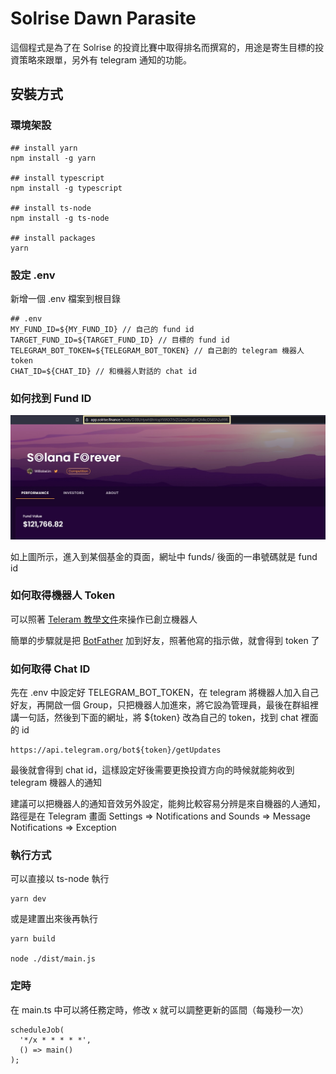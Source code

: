 # Solrise Dawn Parasite
這個程式是為了在 Solrise 的投資比賽中取得排名而撰寫的，用途是寄生目標的投資策略來跟單，另外有 telegram 通知的功能。

## 安裝方式

### 環境架設
```
## install yarn
npm install -g yarn

## install typescript
npm install -g typescript

## install ts-node
npm install -g ts-node

## install packages
yarn
```

### 設定 .env
新增一個 .env 檔案到根目錄

```
## .env
MY_FUND_ID=${MY_FUND_ID} // 自己的 fund id
TARGET_FUND_ID=${TARGET_FUND_ID} // 目標的 fund id
TELEGRAM_BOT_TOKEN=${TELEGRAM_BOT_TOKEN} // 自己創的 telegram 機器人 token
CHAT_ID=${CHAT_ID} // 和機器人對話的 chat id
```

### 如何找到 Fund ID
![fund-id-demo](./fund-id-demo.jpg)

如上圖所示，進入到某個基金的頁面，網址中 funds/ 後面的一串號碼就是 fund id

### 如何取得機器人 Token
可以照著 [Teleram 教學文件](https://core.telegram.org/bots)來操作已創立機器人

簡單的步驟就是把 [BotFather](https://t.me/botfather) 加到好友，照著他寫的指示做，就會得到 token 了

### 如何取得 Chat ID
先在 .env 中設定好 TELEGRAM_BOT_TOKEN，在 telegram 將機器人加入自己好友，再開啟一個 Group，只把機器人加進來，將它設為管理員，最後在群組裡講一句話，然後到下面的網址，將 ${token} 改為自己的 token，找到 chat 裡面的 id
```
https://api.telegram.org/bot${token}/getUpdates
```
最後就會得到 chat id，這樣設定好後需要更換投資方向的時候就能夠收到 telegram 機器人的通知

建議可以把機器人的通知音效另外設定，能夠比較容易分辨是來自機器的人通知，路徑是在 Telegram 畫面 Settings => Notifications and Sounds => Message Notifications => Exception

### 執行方式
可以直接以 ts-node 執行
```
yarn dev
```
或是建置出來後再執行
```
yarn build

node ./dist/main.js
```

### 定時
在 main.ts 中可以將任務定時，修改 x 就可以調整更新的區間（每幾秒一次）

```
scheduleJob(
  '*/x * * * * *',
  () => main()
);
```